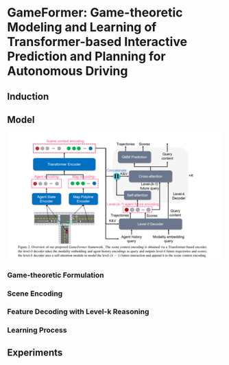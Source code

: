 # GameFormer: Game-theoretic Modeling and Learning of Transformer-based  Interactive Prediction and Planning for Autonomous Driving

## Induction



## Model

![GameFormer_framework_overview.png](./pictures/GameFormer_framework_overview.png)

### Game-theoretic Formulation



### Scene Encoding



### Feature Decoding with Level-k Reasoning



### Learning Process





## Experiments


